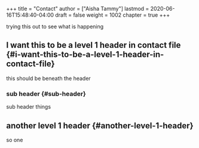 +++
title = "Contact"
author = ["Aisha Tammy"]
lastmod = 2020-06-16T15:48:40-04:00
draft = false
weight = 1002
chapter = true
+++

trying this out to see what is happening


## I want this to be a level 1 header in contact file {#i-want-this-to-be-a-level-1-header-in-contact-file}

this should be beneath the header


### sub header {#sub-header}

sub header things


## another level 1 header {#another-level-1-header}

so one
